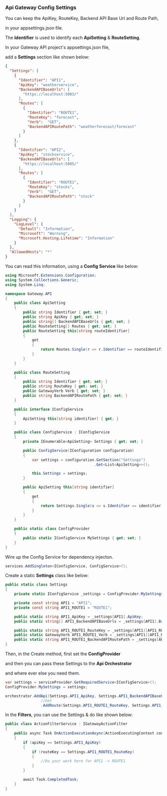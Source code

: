 ### Api Gateway Config Settings

You can keep the ApiKey, RouteKey, Backend API Base Url and Route Path,

in your appsettings.json file.

The **Identifier** is used to identify each **ApiSetting** & **RouteSetting**.

In your Gateway API project's appsettings.json file,

add a **Settings** section like shown below:

```JSON
{
  "Settings": [
    {
      "Identifier": "API1",
      "ApiKey": "weatherservice",
      "BackendAPIBaseUrls": [
        "https://localhost:5003/"
      ],
      "Routes": [
        {
          "Identifier": "ROUTE1",
          "RouteKey": "forecast",
          "Verb":  "GET",
          "BackendAPIRoutePath": "weatherforecast/forecast"
        }
      ]
    },
    {
      "Identifier": "API2",
      "ApiKey": "stockservice",
      "BackendAPIBaseUrls": [
        "https://localhost:5005/"
      ],
      "Routes": [
        {
          "Identifier": "ROUTE1",
          "RouteKey": "stocks",
          "Verb":  "GET",
          "BackendAPIRoutePath": "stock"
        }
      ]
    }
  ],
  "Logging": {
    "LogLevel": {
      "Default": "Information",
      "Microsoft": "Warning",
      "Microsoft.Hosting.Lifetime": "Information"
    }
  },
  "AllowedHosts": "*"
}
```

You can read this information, using a **Config Service** like below:

```C#
using Microsoft.Extensions.Configuration;
using System.Collections.Generic;
using System.Linq;

namespace Gateway.API
{
    public class ApiSetting
    {
        public string Identifier { get; set; }
        public string ApiKey { get; set; }
        public string[] BackendAPIBaseUrls { get; set; }
        public RouteSetting[] Routes { get; set; }
        public RouteSetting this[string routeIdentifier]
        {
            get
            {
                return Routes.Single(r => r.Identifier == routeIdentifier);
            }
        }        
    }

    public class RouteSetting
    {
        public string Identifier { get; set; }
        public string RouteKey { get; set; }
        public GatewayVerb Verb { get; set; }
        public string BackendAPIRoutePath { get; set; }        
    }

    public interface IConfigService
    {
        ApiSetting this[string identifier] { get; }            
    }

    public class ConfigService : IConfigService
    {
        private IEnumerable<ApiSetting> Settings { get; set; }

        public ConfigService(IConfiguration configuration)
        {
            var settings = configuration.GetSection("Settings")
                                        .Get<List<ApiSetting>>();

            this.Settings = settings;
        }

        public ApiSetting this[string identifier]
        {
            get
            {
                return Settings.Single(s => s.Identifier == identifier);
            }
        }        
    }

    public static class ConfigProvider
    {
        public static IConfigService MySettings { get; set; }       
    }
}
```

Wire up the Config Service for dependency injecton.

```C#
services.AddSingleton<IConfigService, ConfigService>();
```

Create a static **Settings** class like below:

```C#
public static class Settings
{
    private static IConfigService _settings = ConfigProvider.MySettings;

    private const string API1 = "API1";
    private const string API1_ROUTE1 = "ROUTE1";

    public static string API1_ApiKey = _settings[API1].ApiKey;
    public static string[] API1_BackendAPIBaseUrls = _settings[API1].BackendAPIBaseUrls;

    public static string API1_ROUTE1_RouteKey = _settings[API1][API1_ROUTE1].RouteKey;
    public static GatewayVerb API1_ROUTE1_Verb = _settings[API1][API1_ROUTE1].Verb;
    public static string API1_ROUTE1_BackendAPIRoutePath = _settings[API1][API1_ROUTE1].BackendAPIRoutePath;
}
```

Then, in the Create method, first set the **ConfigProvider** 

and then you can pass these Settings to the **Api Orchestrator**

and where ever else you need them.

```C#
var settings = serviceProvider.GetRequiredService<IConfigService>();
ConfigProvider.MySettings = settings;

orchestrator.AddApi(Settings.API1_ApiKey, Settings.API1_BackendAPIBaseUrls)
                //Get
                .AddRoute(Settings.API1_ROUTE1_RouteKey, Settings.API1_ROUTE1_Verb, new RouteInfo { Path = Settings.API1_ROUTE1_BackendAPIRoutePath })
```

In the **Filters**, you can use the Settings & do like shown below:

```C#
public class ActionFilterService : IGatewayActionFilter
{    
    public async Task OnActionExecutionAsync(ActionExecutingContext context, string apiKey, string routeKey, string verb)
    {
        if (apiKey == Settings.API1_ApiKey)
        {
            if (routeKey == Settings.API1_ROUTE1_RouteKey)
            {
                //Do your work here for API1 -> ROUTE1
            }
        }

        await Task.CompletedTask;
    }
}
```